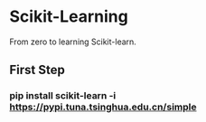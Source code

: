 # Scikit-Learning
From zero to learning Scikit-learn.

## First Step
### pip install scikit-learn -i https://pypi.tuna.tsinghua.edu.cn/simple